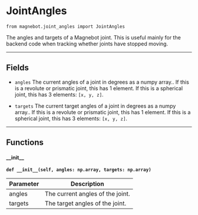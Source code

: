 # JointAngles

`from magnebot.joint_angles import JointAngles`

The angles and targets of a Magnebot joint.
This is useful mainly for the backend code when tracking whether joints have stopped moving.

***

## Fields

- `angles` The current angles of a joint in degrees as a numpy array.. If this is a revolute or prismatic joint, this has 1 element. If this is a spherical joint, this has 3 elements: `[x, y, z]`.

- `targets` The current target angles of a joint in degrees as a numpy array.. If this is a revolute or prismatic joint, this has 1 element. If this is a spherical joint, this has 3 elements: `[x, y, z]`.

***

## Functions

#### \_\_init\_\_

**`def __init__(self, angles: np.array, targets: np.array)`**

| Parameter | Description |
| --- | --- |
| angles | The current angles of the joint. |
| targets | The target angles of the joint. |

